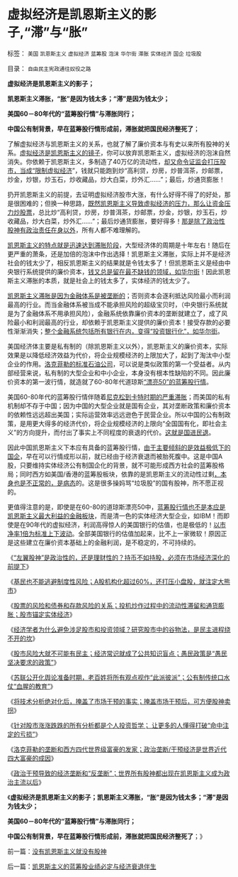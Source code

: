 # 虚拟经济是凯恩斯主义的影子,“滞”与“胀”

标签： `美国` `凯恩斯主义` `虚拟经济` `蓝筹股` `泡沫` `华尔街` `滞胀` `实体经济` `国企` `垃圾股` 

目录： `自由民主宪政通往奴役之路`

**虚拟经济是凯恩斯主义的影子；**

**凯恩斯主义滞胀，“胀”是因为钱太多；“滞”是因为钱太少；**

**美国60－80年代的“蓝筹股行情”与滞胀同行；**

**中国公有制背景，早在蓝筹股行情形成前，滞胀就把国民经济整死了**；

了解虚拟经济与凯恩斯主义的关系，也就了解了廉价资本与有史以来所有股神的关系。[虚拟经济是凯恩斯主义的镜子](../../../2011/9/1/乔布斯只是一种货币现象.md)，你可以放弃凯恩斯主义，虚拟经济的泡沫自然消失。你依赖于凯恩斯主义，多制造了40万亿的流动性，[却又命令证监会打压股市，当成“限制虚拟经济](../../../2012/1/5/股市锚定实体经济，股市的炒作有益无害.md)”，钱就只能跑到炒“高利贷，炒房，炒普洱茶，炒邮票，炒金，炒银，炒玉石，炒收藏品，炒大白菜，炒外汇……”；最后，炒通货膨胀！

扔开凯恩斯主义的前提，去证明虚拟经济股市大涨，有什么好得不得了的好处，那是很困难的；但换一种思路，[既然凯恩斯主义导致虚拟经济的压力，那么让资金压力炒股票](../../../2012/1/5/A股机构化超过60%，还打压小盘股，就注定大熊市.md)，总比炒“高利贷，炒房，炒普洱茶，炒邮票，炒金，炒银，炒玉石，炒收藏品，炒大白菜，炒外汇……”；最后炒通货膨胀，要好得多！[那是除了政治性股神有政治责任在身以外](../../../2012/1/6/经济学者为什么不敢研究股市中的“谷物法”？.md)，所有人都不难理解的。

[凯恩斯主义的特点就是迅速达到滞胀阶段](../../../2011/6/19/炒股抑制通胀，圈钱导致滞胀.md)，大型经济体的周期是十年左右！随后在更严重的萧条，还是加倍的泡沫中作出选择！凯恩斯主义滞胀，实际上并不是经济社会的钱太少了，相反凯恩斯主义的结果就是令钱太多了！但凯恩斯主义是经由中央银行系统提供的廉价资本，[钱又总是留在最不缺钱的领域，如华尔街](../../../2011/1/25/凯恩斯是庇古的“通往奴役之路”.md)！因此凯恩斯主义滞胀的本质，就是社会上的钱太多了，实体经济的钱太少了。

[凯恩斯主义滞胀是因为金融体系是被垄断的](../../../2010/10/1/拨乱反正就会有“失去的几十年”——&gt;比亡国强！.md)；否则资本会逐利抵达风险最小而利润最高的行业。而当金融体系被当成不能承担风险的超级宝贝时，（中央银行系统就是为了金融体系不用承担风险），金融系统依靠廉价资本的垄断就建立了，成了风险最小和利润最高的行业，却依赖于凯恩斯主义提供的廉价资本！接受存款的必要性渐渐消失；[整个金融系统包括所有银行在内，变得“投资银行化”，如华尔街](../../../2011/8/24/巴菲特“向我开炮”当五毛,华尔街奴役全世界.md)。

美国经济体主要是私有制的（除凯恩斯主义以外），凯恩斯主义的廉价资本，实际效果是以降低经济效益为代价，将企业规模经济的上限加大了，起到了淘汰中小型企业的作用。[洛克菲勒的标准石油公司](../../../2012/1/7/洛克菲勒垄断和四代大富豪的共同成因.md)，可以说是类似政策的第一个受益者。从内部经营来说，私有制的大型企业和中小企业，本身没有根本性缺陷的不同。因此廉价资本的第一波行情，就造就了60-80年代道琼斯[“漂亮50”的蓝筹股行情](../../../2008/4/9/机构投资蓝筹泡沫股，是讲政治.md)。

美国60-80年代的蓝筹股行情伴随着[尼克松到卡特时期的严重滞胀](../../../2011/8/12/里根减税灭苏联.md)；而美国的私有机制却不存于中国；因为中国的大型企业就是国有企业，其对垄断政策和廉价资本的依赖性远远超出美国；实际运营效率远远逊色于民营企业。所以中国的公有制政策，是用更大得多的经济代价，将企业规模经济的上限向“全国国有化，即社会主义”的方向提升，而付出了事实上不同程度的衰退的代价。[这就是国进民退](../../../2010/2/22/为什么三亚春节晒白肉成为时尚.md)。

因此中国凯恩斯主义下本应有具备的蓝筹股行情，[由于主要倾斜的是效益极低下的国企](../../../2012/1/5/为什么持币散户，不如持有股票？人为加大的风险！.md)，早在可以行情成形以前，就已经由于经济衰退而被胎死腹中。这是中国A股，只要维持实体经济公有制国企化的背景，就不可能形成西方社会的蓝筹股格局；同时西方如美国/香港的蓝筹股板块，依靠的是凯恩斯主义的流动性过剩[，本身也是不正常的，是病态](../../../2012/1/5/证监会政策过度令A股熊遍全球.md)的。这是很多操妈骂“垃圾股”的国有股神，所不愿正视的。

更值得注意的是，即使是在60-80的道琼斯漂亮50中，[蓝筹股行情也不是本应是凯恩斯主义最大利益的金融板块](../../../2008/3/14/蓝筹投机后果严重.md)，而是清一色的实体经济大型企业，如IBM！而即使是在90年代的虚拟经济，利润高得惊人的美国银行的估值，也是极低的！[以市净率1倍为标准上下波动](../../../2008/3/20/房地产金融股高出国际平均估值水平几十倍.md)。全部美国银行的估值加起来，比不上一家微软！原因正是这些建立在廉价资本基础上的金融利润，是不稳定的，不可持续的。

《[“左翼股神”是政治性的，还是理财性的？持币不如持股，必须在市场经济深化的前提下](../../../2012/1/5/“左翼股神”是政治性的，还是理财性的？.md)》

《[基民也不能逃避制度性风险；A股机构化超过60%，还打压小盘股，就注定大熊市](../../../2012/1/5/A股机构化超过60%，还打压小盘股，就注定大熊市.md)》

《[股票的风险和债券和存款风险的关系；投机炒作过程中的流动性滞留和通货膨胀；股市锚定实体经济](../../../2012/1/5/股市的风险到底有多大？更大的风险从那里来？.md)》

《[经济学者为什么避免涉足股市和投资领域？研究股市中的谷物法，是民主进程绕不开的坎](../../../2012/1/5/股市的风险到底有多大？更大的风险从那里来？.md)》

《[股市风险大就不可能有民主；经济常识就成了公共知识盲点；愚民政策是“愚民坚决要求的政策”](../../../2012/1/6/股市风险大，中国就不可能有民主.md)》

《[苏联公开化舆论准备时期，老百姓将所有观点视作“此派彼派”；公有制传统口水仗“血腥的教育”](../../../2012/1/6/为什么苏联公开化，没有铺平戈尔巴乔夫改革路？.md)》

《[将技术分析绝对化后，掩盖了市场干预的事实；掩盖市场干预后，可方便股神卖拐](../../../2012/1/6/技术分析绝对化的政治意义和股神的奋斗.md)》

《[针对股市涨涨跌跌的所有分析都是个人投资哲学；
让更多的人懂得打破“命中注定的亏损”](../../../2012/1/7/“选择命运盒子的技术”和“打破命运盒子的科学”.md)》

《[洛克菲勒的垄断和西方四代世界级富豪的发家；政治垄断/干预经济是世界近代四大富豪的成因](../../../2012/1/7/洛克菲勒垄断和四代大富豪的共同成因.md)》

《[政治干预导致的经济垄断和“反垄断”；世界所有股神都出现在凯恩斯主义成为政治主流以后](../../../2012/1/8/没有凯恩斯主义就没有股神.md)》

《**虚拟经济是凯恩斯主义的影子；凯恩斯主义滞胀，“胀”是因为钱太多；“滞”是因为钱太少；**

**美国60－80年代的“蓝筹股行情”与滞胀同行；**

**中国公有制背景，早在蓝筹股行情形成前，滞胀就把国民经济整死了**；》

前一篇：[没有凯恩斯主义就没有股神](../../../2012/1/8/没有凯恩斯主义就没有股神.md)

后一篇：[凯恩斯主义的蓝筹股业绩必定与经济衰退伴生](../../../2012/1/8/凯恩斯主义的蓝筹股业绩必定与经济衰退伴生.md)